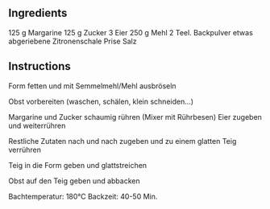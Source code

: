 ## Ingredients

125 g Margarine
125 g Zucker
3 Eier
250 g Mehl
2 Teel. Backpulver
etwas abgeriebene Zitronenschale
Prise Salz

## Instructions

Form fetten und mit Semmelmehl/Mehl ausbröseln

Obst vorbereiten (waschen, schälen, klein schneiden...)

Margarine und Zucker schaumig rühren (Mixer mit Rührbesen)
Eier zugeben und weiterrühren

Restliche Zutaten nach und nach zugeben und zu einem glatten Teig verrühren

Teig in die Form geben und glattstreichen

Obst auf den Teig geben und abbacken

Bachtemperatur: 180°C Backzeit: 40-50 Min.
